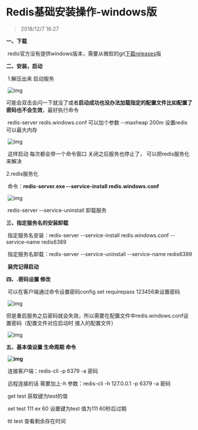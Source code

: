 # Redis基础安装操作-windows版

> 2018/12/7 16:27

**一、下载**

​      redis官方没有提供windows版本，需要从微软的git[下载releases](https://github.com/MicrosoftArchive/redis/releases)版

**二、安装，启动**

​    1.解压出来 启动服务

​    ![img](http://tnblog.net/arcimg/cz/252c568939894083ad744c7c8ce5526b.png)

​    可能会双击会闪一下就没了或者**启动成功也没办法加载指定的配置文件比如配置了密码也不会生效**，最好执行命令

​    redis-server redis.windows.conf  可以加个参数 --maxheap  200m 设置redis 可以最大内存

​    ![img](http://tnblog.net/arcimg/cz/7ac6802a285d4e24b49889f10bf23f50.png)

​    这样启动 每次都会带一个命令窗口 关闭之后服务也停止了， 可以把redis服务化来解决

2.redis服务化

​    命令：**redis-server.exe --service-install redis.windows.conf** 

​    ![img](http://tnblog.net/arcimg/cz/cca6c1e24ba64c398cea0a93ef99eacf.png)

​    redis-server --service-uninstall 卸载服务



**三、指定服务名的安装卸载**

​     指定服务名安装：redis-server --service-install redis.windows.conf --service-name redis6389

​     指定服务名卸载：redis-server --service-uninstall --service-name redis6389

​     **装完记得启动**





**四、.密码设置 修改**

​    可以在客户端通过命令设置密码config set requirepass 123456来设置密码

​    ![img](http://tnblog.net/arcimg/cz/fc3d7fdf26a84b018a4042eeef0bb625.png)



​    但是重启服务之后密码就会失效，所以需要在配置文件中redis.windows.conf设置密码（配置文件对应启动时 接入的配置文件）

​    ![img](http://tnblog.net/arcimg/cz/39bb28d6289e45b6aa8cf31205b0f7be.png)





**五、基本值设置 生命周期 命令**

​    **![img](http://tnblog.net/arcimg/cz/3fb3f52c6b5745799784fce1eb1839ea.png)**



​    连接客户端：redis-cli -p 6379 -a 密码     

​    远程连接的话 需要加上-h 参数：redis-cli -h 127.0.0.1 -p 6379 -a 密码

​    get test 获取键为test的值

​    set test 111 ex 60 设置键为test 值为111 60秒后过期

​    ttl test 查看剩余存在时间